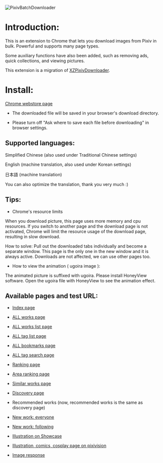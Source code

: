 ![PixivBatchDownloader](https://wx4.sinaimg.cn/large/640defebgy1fspktkplcxj20zs0xbq84.jpg)

# Introduction:

This is an extension to Chrome that lets you download images from Pixiv in bulk. Powerful and supports many page types.

Some auxiliary functions have also been added, such as removing ads, quick collections, and viewing pictures.

This extension is a migration of [XZPixivDownloader](https://github.com/xuejianxianzun/XZPixivDownloader).

# Install:

[Chrome webstore page](https://chrome.google.com/webstore/detail/hfgoikdmppghehigkckknikdgdcjbfpl)

- The downloaded file will be saved in your browser's download directory.

- Please turn off "Ask where to save each file before downloading" in browser settings.

## Supported languages:

Simplified Chinese (also used under Traditional Chinese settings)

English (machine translation, also used under Korean settings)

日本語 (machine translation)

You can also optimize the translation, thank you very much :)

## Tips:

- Chrome's resource limits

When you download picture, this page uses more memory and cpu resources. If you switch to another page and the download page is not activated, Chrome will limit the resource usage of the download page, resulting in slow download.

How to solve: Pull out the downloaded tabs individually and become a separate window. This page is the only one in the new window and it is always active. Downloads are not affected, we can use other pages too.

- How to view the animation ( ugoira image ):

The animated picture is suffixed with ugoira. Please install HoneyView software. Open the ugoira file with HoneyView to see the animation effect.

## Available pages and test URL:

- [Index page](https://www.pixiv.net/)

- [ALL works page](https://www.pixiv.net/member_illust.php?mode=medium&illust_id=62751951)

- [ALL works list page](https://www.pixiv.net/member_illust.php?id=544479)

- [ALL tag list page](https://www.pixiv.net/member_illust.php?id=544479&tag=%E6%9D%B1%E6%96%B9)

- [ALL bookmarks page](https://www.pixiv.net/bookmark.php?id=544479)

- [ALL tag search page](https://www.pixiv.net/search.php?s_mode=s_tag&word=saber)

- [Ranking page](https://www.pixiv.net/ranking.php)

- [Area ranking page](https://www.pixiv.net/ranking_area.php?type=state&no=0)

- [Similar works page](https://www.pixiv.net/bookmark_add.php?id=63148723)

- [Discovery page](https://www.pixiv.net/discovery)

- Recommended works (now, recommended works is the same as discovery page)

- [New work: everyone](https://www.pixiv.net/new_illust.php)

- [New work: following](https://www.pixiv.net/bookmark_new_illust.php)

- [Illustration on Showcase](https://www.pixiv.net/showcase/a/3190/)

- [Illustration, comics, cosplay page on pixivision](https://www.pixivision.net/zh/a/3190)

- [Image response](https://www.pixiv.net/response.php?mode=all&id=194231)